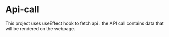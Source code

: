 # Api-call
This project uses useEffect hook to fetch api .
the API call contains data that will be rendered on the webpage. 
